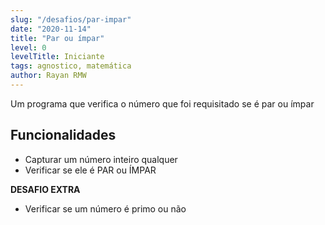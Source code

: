 ```yaml
---
slug: "/desafios/par-impar"
date: "2020-11-14"
title: "Par ou ímpar"
level: 0
levelTitle: Iniciante
tags: agnostico, matemática
author: Rayan RMW
---
```

Um programa que verifica o número que foi requisitado se é par ou ímpar

## Funcionalidades

- Capturar um número inteiro qualquer
- Verificar se ele é PAR ou ÍMPAR

**DESAFIO EXTRA**

- Verificar se um número é primo ou não
